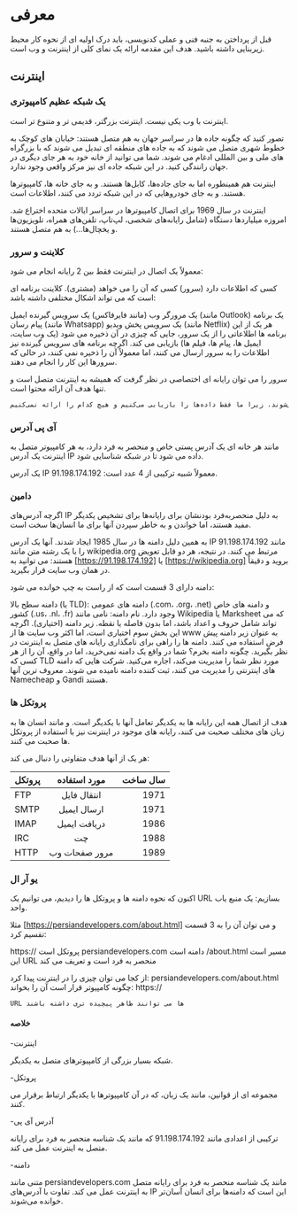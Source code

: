 # معرفی

قبل از پرداختن به جنبه فنی و عملی کدنویسی، باید درک اولیه ای از نحوه کار محیط زیربنایی داشته باشید.
هدف این مقدمه ارائه یک نمای کلی از اینترنت و وب است.

## اینترنت

### یک شبکه عظیم کامپیوتری

اینترنت با وب یکی نیست. اینترنت بزرگتر، قدیمی تر و متنوع تر است.

تصور کنید که چگونه جاده ها در سراسر جهان به هم متصل هستند: خیابان های کوچک به خطوط شهری متصل می شوند که به جاده های منطقه ای تبدیل می شوند که با بزرگراه های ملی و بین المللی ادغام می شوند. شما می توانید از خانه خود به هر جای دیگری در جهان رانندگی کنید. در این شبکه جاده ای نیز مرکز واقعی وجود ندارد.

اینترنت هم همینطوره اما به جای جاده‌ها، کابل‌ها هستند. و به جای خانه ها، کامپیوترها هستند. و به جای خودروهایی که در این شبکه تردد می کنند، اطلاعات است.

اینترنت در سال 1969 برای اتصال کامپیوترها در سراسر ایالات متحده اختراع شد. امروزه میلیاردها دستگاه (شامل رایانه‌های شخصی، لپ‌تاپ، تلفن‌های همراه، تلویزیون‌ها و یخچال‌ها...) به هم متصل هستند.

### کلاینت و سرور

معمولاً یک اتصال در اینترنت فقط بین 2 رایانه انجام می شود:

کسی که اطلاعات دارد (سرور)
کسی که آن را می خواهد (مشتری).
کلاینت برنامه ای است که می تواند اشکال مختلفی داشته باشد:

یک مرورگر وب (مانند فایرفاکس)
یک سرویس گیرنده ایمیل (مانند Outlook)
یک برنامه پیام رسان (مانند Whatsapp)
یک سرویس پخش ویدیو (مانند Netflix)
هر یک از این برنامه ها اطلاعاتی را از یک سرور، جایی که چیزی در آن ذخیره می شود (یک وب سایت، ایمیل ها، پیام ها، فیلم ها) بازیابی می کند. اگرچه برنامه های سرویس گیرنده نیز اطلاعات را به سرور ارسال می کنند، اما معمولاً آن را ذخیره نمی کنند، در حالی که سرورها این کار را انجام می دهند.

سرور را می توان رایانه ای اختصاصی در نظر گرفت که همیشه به اینترنت متصل است و تنها هدف آن ارائه محتوا است.

```bash
اگرچه هر دستگاه متصل به اینترنت می‌تواند همزمان هم کلاینت و هم سرور باشد، اکثر دستگاه‌هایی که استفاده می‌کنیم کلاینت محسوب می‌شوند، زیرا ما فقط داده‌ها را بازیابی می‌کنیم و هیچ کدام را ارائه نمی‌کنیم.

```

### آی پی آدرس

مانند هر خانه ای یک آدرس پستی خاص و منحصر به فرد دارد، به هر کامپیوتر متصل به اینترنت یک آدرس IP داده می شود تا در شبکه شناسایی شود.

یک آدرس IP معمولاً شبیه ترکیبی از 4 عدد است: 91.198.174.192.

### دامین

اگرچه آدرس‌های IP به دلیل منحصربه‌فرد بودنشان برای رایانه‌ها برای تشخیص یکدیگر مفید هستند، اما خواندن و به خاطر سپردن آنها برای ما انسان‌ها سخت است.

به همین دلیل دامنه ها در سال 1985 ایجاد شدند. آنها یک آدرس IP مانند 91.198.174.192 را با یک رشته متن مانند wikipedia.org مرتبط می کنند. در نتیجه، هر دو قابل تعویض هستند: می توانید به [https://91.198.174.192] یا [https://wikipedia.org] بروید و دقیقاً در همان وب سایت قرار بگیرید.

دامنه دارای 3 قسمت است که از راست به چپ خوانده می شود:

دامنه سطح بالا (یا TLD): دامنه های عمومی (.com، .org، .net) و دامنه های خاص کشور (.us، .nl، .fr) وجود دارد.
نام دامنه: نامی مانند Wikipedia یا Marksheet که می تواند شامل حروف و اعداد باشد، اما بدون فاصله یا نقطه.
زیر دامنه (اختیاری). اگرچه این بخش سوم اختیاری است، اما اکثر وب سایت ها از www به عنوان زیر دامنه پیش فرض استفاده می کنند.
دامنه ها را راهی برای نامگذاری رایانه های متصل به اینترنت در نظر بگیرید.
چگونه دامنه بخرم؟ شما در واقع یک دامنه نمی‌خرید، اما در واقع، آن را از هر کسی که TLD مورد نظر شما را مدیریت می‌کند، اجاره می‌کنید. شرکت هایی که دامنه های اینترنتی را مدیریت می کنند، ثبت کننده دامنه نامیده می شوند. معروف ترین آنها Namecheap و Gandi هستند.

### پروتکل ها

هدف از اتصال همه این رایانه ها به یکدیگر تعامل آنها با یکدیگر است. و مانند انسان ها به زبان های مختلف صحبت می کنند، رایانه های موجود در اینترنت نیز با استفاده از پروتکل ها صحبت می کنند.

هر یک از آنها هدف متفاوتی را دنبال می کند:

| پروتکل   |      مورد استفاده      |  سال ساخت |
|----------|:-------------:|------:|
| FTP      |  انتقال فایل | 1971 |
| SMTP     |    ارسال ایمیل   |   1971 |
| IMAP     | دریافت ایمیل |    1986 |
| IRC      | چت |    1988 |
| HTTP     | مرور صفحات وب |    1989 |

### یو آر ال

اکنون که نحوه دامنه ها و پروتکل ها را دیدیم، می توانیم یک URL بسازیم: یک منبع یاب واحد.

مثلا
[https://persiandevelopers.com/about.html] و می توان آن را به 3 قسمت تقسیم کرد:

https:// پروتکل است
persiandevelopers.com دامنه است
/about.html مسیر است
این URL منحصر به فرد است و تعریف می کند

از کجا می توان چیزی را در اینترنت پیدا کرد:
persiandevelopers.com/about.html
چگونه کامپیوتر قرار است آن را بخواند:
https://

```bash
URL ها می توانند ظاهر پیچیده تری داشته باشند
```

#### خلاصه

-اینترنت

شبکه بسیار بزرگی از کامپیوترهای متصل به یکدیگر.

-پروتکل

مجموعه ای از قوانین، مانند یک زبان، که در آن کامپیوترها با یکدیگر ارتباط برقرار می کنند.

-آدرس آی پی

ترکیبی از اعدادی مانند 91.198.174.192 که مانند یک شناسه منحصر به فرد برای رایانه متصل به اینترنت عمل می کند.

-دامنه

متنی مانند persiandevelopers.com مانند یک شناسه منحصر به فرد برای رایانه متصل به اینترنت عمل می کند. تفاوت با آدرس‌های IP این است که دامنه‌ها برای انسان آسان‌تر خوانده می‌شوند.
